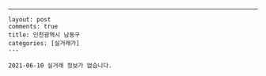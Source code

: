 ---
    layout: post
    comments: true
    title: 인천광역시 남동구
    categories: [실거래가]
    ---

    2021-06-10 실거래 정보가 없습니다.

    